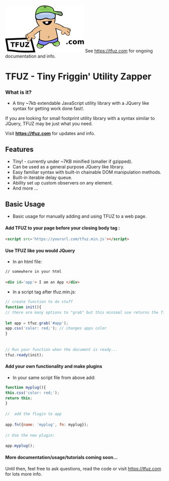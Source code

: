 
![TFUZ JavaScript Library](imgs/logo.png?raw=true "TFUZ")
See https://tfuz.com for ongoing documentation and info.



# TFUZ - Tiny Friggin' Utility Zapper
### What is it? 

* A tiny ~7kb extendable JavaScript utility library with a JQuery like syntax for getting work done fast!.

If you are looking for small footprint utility library with a syntax similar to JQuery, TFUZ may be just what you need.

Visit **https://tfuz.com** for updates and info.

## Features
* Tiny! - currently under ~7KB minified (smaller if gzipped).
* Can be used as a general purpose JQuery like library.
* Easy familiar syntax with built-in chainable DOM manipulation methods.
* Built-in iterable delay queue.
* Ability set up custom observers on any element.
* And more ...

## Basic Usage

* Basic usage for manually adding and using TFUZ to a web page. 

#### Add TFUZ to your page before your closing body tag :

```html
<script src='https://yoururl.com/tfuz.min.js'></script>

```


#### Use TFUZ like you would JQuery

* In an html file:
```html
// somewhere in your html

<div id='app'> I am an App </div>
```

* In a script tag after tfuz.min.js:

```js
// create function to do stuff
function init(){
// there are many options to "grab" but this minimal use returns the first element of #app by default

let app = tfuz.grab('#app');
app.css('color: red;'); // changes apps color
}


// Run your function when the document is ready...
tfuz.ready(init);

```

#### Add your own functionality and make plugins

* In your same script file from above add:

```js
function myplug(){
this.css('color: red;');
return this;
}

//  add the flugin to app

app.fn({name: 'myplug', fn: myplug});

// Use the new plugin:

app.myplug();

```



#### More documentation/usage/tutorials coming soon...

Until then, feel free to ask questions, read the code or visit https://tfuz.com for lots more info.



